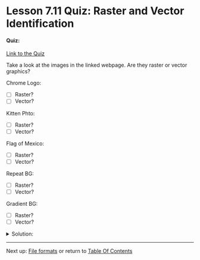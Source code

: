 # Lesson 7.11 Quiz: Raster and Vector Identification

#### Quiz:
[Link to the Quiz](http://udacity.github.io/responsive-images/examples/1-14/differentImages/index.html)

Take a look at the images in the linked webpage. Are they raster or vector graphics?

Chrome Logo:
- [ ] Raster?
- [ ] Vector?

Kitten Phto:
- [ ] Raster?
- [ ] Vector?

Flag of Mexico:
- [ ] Raster?
- [ ] Vector?

Repeat BG:
- [ ] Raster?
- [ ] Vector?

Gradient BG:
- [ ] Raster?
- [ ] Vector?

<details>
<summary>Solution:</summary>
<p>

Chrome Logo:
- [ ] Raster?
- [X] Vector?

Kitten Phto:
- [X] Raster?
- [ ] Vector?

Flag of Mexico:
- [ ] Raster?
- [X] Vector?

Repeat BG:
- [ ] Raster?
- [X] Vector?

Gradient BG:
- [ ] Raster?
- [X] Vector?

</p>
</details>


- - -
Next up: [File formats](ND024_Part2_Lesson07_12.md) or return to [Table Of Contents](./ND024_TableOfContents.md)

